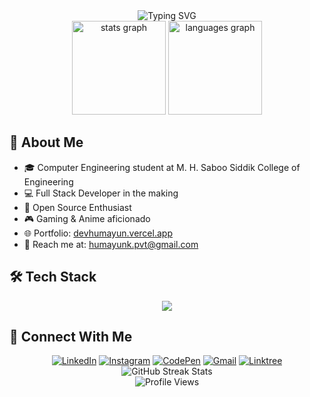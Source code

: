 <div align="center">
  <img src="https://readme-typing-svg.herokuapp.com?font=Fira+Code&weight=500&size=40&pause=1000&color=2196F3&center=true&vCenter=true&random=false&width=600&height=100&lines=Hey+👋+I'm+Humayun+Khan;Full+Stack+Developer;Open+Source+Enthusiast" alt="Typing SVG" />
</div>

<div align="center">
  <img src="https://github-readme-stats.vercel.app/api?username=HumayunK01&hide_title=false&hide_rank=false&show_icons=true&include_all_commits=true&count_private=true&disable_animations=false&theme=dracula&locale=en&hide_border=false" height="150" alt="stats graph"  />
  <img src="https://github-readme-stats.vercel.app/api/top-langs?username=HumayunK01&locale=en&hide_title=false&layout=compact&card_width=320&langs_count=5&theme=dracula&hide_border=false" height="150" alt="languages graph"  />
</div>

## 🚀 About Me

- 🎓 Computer Engineering student at M. H. Saboo Siddik College of Engineering
- 💻 Full Stack Developer in the making
- 🌟 Open Source Enthusiast
- 🎮 Gaming & Anime aficionado
- 🌐 Portfolio: [devhumayun.vercel.app](https://devhumayun.vercel.app)
- 📧 Reach me at: humayunk.pvt@gmail.com

## 🛠️ Tech Stack

<div align="center">
  <img src="https://skillicons.dev/icons?i=html,css,tailwind,bootstrap,js,react,nodejs,nextjs,java,androidstudio,python,php&theme=dark" />
</div>

## 🤝 Connect With Me

<div align="center">
  <a href="https://www.linkedin.com/in/devhumayun" target="_blank"><img src="https://img.shields.io/badge/LinkedIn-0077B5?style=for-the-badge&logo=linkedin&logoColor=white" alt="LinkedIn" /></a>
  <a href="https://www.instagram.com/sleepyhumayun" target="_blank"><img src="https://img.shields.io/badge/Instagram-E4405F?style=for-the-badge&logo=instagram&logoColor=white" alt="Instagram" /></a>
  <a href="https://codepen.io/HumayunK01" target="_blank"><img src="https://img.shields.io/badge/CodePen-000000?style=for-the-badge&logo=codepen&logoColor=white" alt="CodePen" /></a>
  <a href="mailto:humayunk.pvt@gmail.com" target="_blank"><img src="https://img.shields.io/badge/Gmail-D14836?style=for-the-badge&logo=gmail&logoColor=white" alt="Gmail" /></a>
  <a href="https://linktr.ee/devhumayun" target="_blank"><img src="https://img.shields.io/badge/linktree-39E09B?style=for-the-badge&logo=linktree&logoColor=white" alt="Linktree" /></a>
</div>

<div align="center">
  <img src="https://github-readme-streak-stats.herokuapp.com/?user=HumayunK01&theme=dracula" alt="GitHub Streak Stats" />
</div>

<div align="center">
  <img src="https://komarev.com/ghpvc/?username=HumayunK01&color=blueviolet&style=for-the-badge" alt="Profile Views" />
</div>
